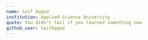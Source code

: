 ```yaml
---
name: Saif Aqqad
institution: Applied Science University
quote: You didn't fail if you learned something new
github_user: SaifAqqad
---
```

